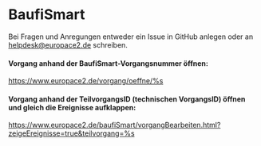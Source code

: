 BaufiSmart
===========

Bei Fragen und Anregungen entweder ein Issue in GitHub anlegen oder an [helpdesk@europace2.de](mailto:helpdesk@europace2.de) schreiben.


#### Vorgang anhand der BaufiSmart-Vorgangsnummer öffnen:

https://www.europace2.de/vorgang/oeffne/%s

#### Vorgang anhand der TeilvorgangsID (technischen VorgangsID) öffnen und gleich die Ereignisse aufklappen:

https://www.europace2.de/baufiSmart/vorgangBearbeiten.html?zeigeEreignisse=true&teilvorgang=%s
